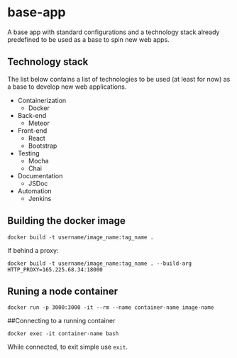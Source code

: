 # base-app

A base app with standard configurations and a technology stack already predefined to be used as a base to spin new web apps.

## Technology stack

The list below contains a list of technologies to be used (at least for now) as a base to develop new web applications.

- Containerization
  - Docker
- Back-end
  - Meteor
- Front-end
  - React
  - Bootstrap
- Testing
  - Mocha
  - Chai
- Documentation
  - JSDoc
- Automation
  - Jenkins

## Building the docker image

`docker build -t username/image_name:tag_name .`

If behind a proxy:

`docker build -t username/image_name:tag_name . --build-arg HTTP_PROXY=165.225.68.34:18000`

## Runing a node container

`docker run -p 3000:3000 -it --rm --name container-name image-name`

##Connecting to a running container

`docker exec -it container-name bash`

While connected, to exit simple use `exit`.
